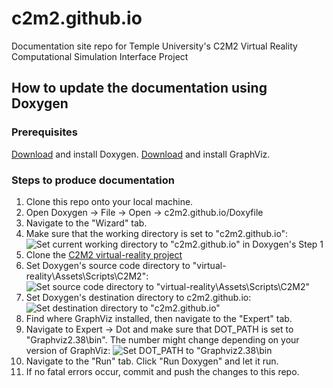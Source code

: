 # c2m2.github.io
Documentation site repo for Temple University's C2M2 Virtual Reality Computational Simulation Interface Project

## How to update the documentation using Doxygen
### Prerequisites
[Download](https://www.doxygen.nl/download.html) and install Doxygen.
[Download](https://graphviz.org/download/) and install GraphViz.
### Steps to produce documentation
1. Clone this repo onto your local machine.
2. Open Doxygen -> File -> Open -> c2m2.github.io/Doxyfile
3. Navigate to the "Wizard" tab.
4. Make sure that the working directory is set to "c2m2.github.io":
![Set current working directory to "c2m2.github.io" in Doxygen's Step 1](https://github.com/c2m2/c2m2.github.io/media/working_directory)
5. Clone the [C2M2 virtual-reality project](https://github.com/c2m2/virtual-reality)
6. Set Doxygen's source code directory to "virtual-reality\Assets\Scripts\C2M2":
![Set source code directory to "virtual-reality\Assets\Scripts\C2M2"](https://github.com/c2m2/c2m2.github.io/media/source_directory)
7. Set Doxygen's destination directory to c2m2.github.io:
![Set destination directory to "c2m2.github.io"](https://github.com/c2m2/c2m2.github.io/media/destination_directory)
8. Find where GraphViz installed, then navigate to the "Expert" tab.
9. Navigate to Expert -> Dot and make sure that DOT_PATH is set to "Graphviz2.38\bin". The number might change depending on your version of GraphViz:
![Set DOT_PATH to "Graphviz2.38\bin](https://github.com/c2m2/c2m2.github.io/media/DOT_PATH)
9. Navigate to the "Run" tab. Click "Run Doxygen" and let it run.
10. If no fatal errors occur, commit and push the changes to this repo.
